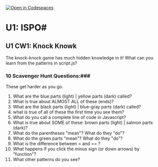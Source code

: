 [![Open in Codespaces](https://classroom.github.com/assets/launch-codespace-2972f46106e565e64193e422d61a12cf1da4916b45550586e14ef0a7c637dd04.svg)](https://classroom.github.com/open-in-codespaces?assignment_repo_id=15829703)
# U1: ISPO#
## U1 CW1: Knock Knowk ##
The knock-knock game has much hidden knowledge in it!  What can you learn from the patterns in script.js?
### 10 Scavenger Hunt Questions:###
These get harder as you go.  
1. What are the blue parts (light) | yellow parts (dark) called?
2. What is true about ALMOST ALL of these (ends)?
3. What are the black parts (light) | blue-gray parts (dark) called?
4. what is true of all of these the first time you see them? 
5. What do you call a complete line of code in Javascript? 
6. What is true about SOME of these: brown parts (light) | salmon parts (dark)?
7. What do the parentheses "mean"?  What do they "do"?
8. What do the green parts "mean"?  What do they "do"?
9. What is the difference between = and == ?
10. What happens if you click the minus sign (or down arrows) by "function"?
11. What other patterns do you see? 
